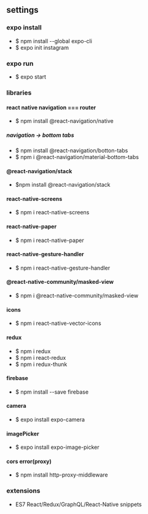 ## settings

### expo install
- $ npm install --global expo-cli
- $ expo init instagram

### expo run
- $ expo start


### libraries

#### react native navigation === router
- $ npm install @react-navigation/native

##### navigation -> bottom tabs
- $ npm install @react-navigation/botton-tabs
- $ npm i @react-navigation/material-bottom-tabs

#### @react-navigation/stack
 - $npm install @react-navigation/stack

#### react-native-screens
- $ npm i react-native-screens

#### react-native-paper
- $ npm i react-native-paper

#### react-native-gesture-handler
- $ npm i react-native-gesture-handler

#### @react-native-community/masked-view
- $ npm i @react-native-community/masked-view

#### icons
- $ npm i react-native-vector-icons

#### redux
- $ npm i redux
- $ npm i react-redux
- $ npm i redux-thunk

#### firebase
- $ npm install --save firebase

#### camera
- $ expo install expo-camera

#### imagePicker
- $ expo install expo-image-picker

#### cors error(proxy)
- $ npm install http-proxy-middleware


### extensions
- ES7 React/Redux/GraphQL/React-Native snippets